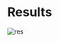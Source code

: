<h1>Results</h1>

![res](https://github.com/user-attachments/assets/8305fab1-7bd8-4a7e-9577-862460440896)

